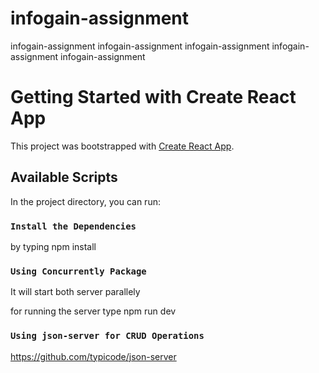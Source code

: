 # infogain-assignment
infogain-assignment infogain-assignment infogain-assignment infogain-assignment infogain-assignment

# Getting Started with Create React App

This project was bootstrapped with [Create React App](https://github.com/facebook/create-react-app).

## Available Scripts

In the project directory, you can run:


### `Install the Dependencies`

by typing npm install


### `Using Concurrently Package`

It will start both server parallely

for running the server type npm run dev


### `Using json-server for CRUD Operations`

https://github.com/typicode/json-server
